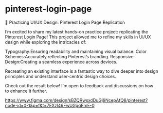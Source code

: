 # pinterest-login-page
🎨 Practicing UI/UX Design: Pinterest Login Page Replication

I’m excited to share my latest hands-on practice project: replicating the Pinterest Login Page! This project allowed me to refine my skills in UI/UX design while exploring the intricacies of: 

Typography:Ensuring readability and maintaining visual balance. 
Color Schemes:Accurately reflecting Pinterest’s branding. 
Responsive Design:Creating a seamless experience across devices. 

Recreating an existing interface is a fantastic way to dive deeper into design principles and understand user-centric design choices. 

Check out the result below! I’m open to feedback and discussions on how to enhance it further.

https://www.figma.com/design/sBZQRwsxdDuGj9NcepAfQ8/pinterest?node-id=0-1&p=f&t=7EXzl46FwUGgqEmE-0
